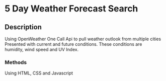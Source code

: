 # 5 Day Weather Forecast Search

## Description

Using OpenWeather One Call Api to pull weather outlook from multiple cities <br>
Presented with current and future conditions. These conditions are humidity, wind speed and UV Index.


### Methods

Using HTML, CSS and Javascript

